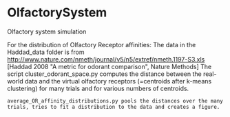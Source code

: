 OlfactorySystem
===============

Olfactory system simulation 


  For the distribution of Olfactory Receptor affinities:
    The data in the Haddad_data folder is from http://www.nature.com/nmeth/journal/v5/n5/extref/nmeth.1197-S3.xls [Haddad 2008 "A metric for odorant comparison", Nature Methods] 
    The script cluster_odorant_space.py computes the distance between the
    real-world data and the virtual olfactory receptors (=centroids after
    k-means clustering) for many trials and for various numbers of centroids.
    
    average_OR_affinity_distributions.py pools the distances over the many
    trials, tries to fit a distribution to the data and creates a figure.
     
